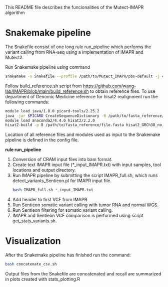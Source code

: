 This README file describes the funcionalities of the Mutect-IMAPR algorithm

# Snakemake pipeline
The Snakefile consist of one long rule run_pipeline which performs the variant calling from RNA-seq using a implementation of IMAPR and Mutect2.

Run Snakemake pipeline using command
``` bash
snakemake -s Snakefile --profile /path/to/Mutect_IMAPR/pbs-default -j 4 --cores 10 -k -p
```
Follow build_reference.sh script from https://github.com/wang-lab/IMAPR/blob/main/build_reference.sh to obtain reference files. To use department of Genomic Medicine reference for hisat2 realignment run the following commands:
``` bash
module load java/1.8.0 picard-tools/2.25.2
java -jar $PICARD CreateSequenceDictionary -R /path/to/fasta_reference/file.fasta -O GRCh38_no_alt.dict
module load anaconda2/4.4.0 hisat2/2.2.0
hisat2-build -p 8 /path/to/fasta_reference/file.fasta hisat2_GRCh38_no_alt
```
Location of all reference files and modules used as input to the Snakemake pipeline is defined in the config file.

**rule run_pipeline**

1.	Conversion of CRAM input files into bam format.
2.	Create text IMAPR input file (\*_input_IMAPR.txt) with input samples, tool locations and output directory.
3.	Run IMAPR pipeline by submitting the script IMAPR_full.sh, which runs detect_variants_Sentieon.pl for IMAPR input file.
  	``` bash
    bash IMAPR_full.sh *_input_IMAPR.txt
    ```
5.	Add header to first VCF from IMAPR 
6.	Run Sentieon somatic variant calling with tumor RNA and normal WGS.
7.	Run Sentieon filtering for somatic variant calling.
8.	IMAPR and Sentieon VCF comparison is performed using script get_stats_variants.sh.

# Visualization
After the Snakemake pipeline has finished run the command:
``` bash
bash concatenate_csv.sh 
```
Output files from the Snakefile are concatenated and recall are summarized in plots created with stats_plotting.R
